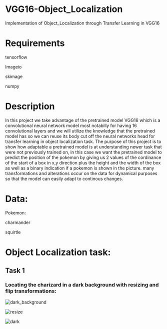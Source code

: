 # VGG16-Object_Localization
Implementation of Object_Localization through Transfer Learning in VGG16

# Requirements

tensorflow

Imageio

skimage

numpy

# Description
In this project we take advantage of the pretrained model VGG16 which is a convolutional neural network model most notabilly for having 16 convolutional layers and we will utilize the knowledge that the pretrained model has so we can reuse its body cut off the neural networks head for transfer learning in object localization task. The purpose of this project is to show how adaptable a pretrained model is at understanding newer task that were not previously trained on, in this case we want the pretrained model to predict the position of the pokemon by giving us 2 values of the cordinance of the start of a box in x,y direction plus the height and the width of the box as well as a binary indication if a pokemon is shown in the picture. many transformations and alterations occur on the data for dynamical purposes so that the model can easily adapt to continous changes.

# Data:
Pokemon:

charmander

squirtle

# Object Localization task:

## Task 1

### Locating the charizard in a dark background with resizing and flip transformations:


![dark_background](https://github.com/Santiagor2230/VGG16-Object_Localization/assets/52907423/58a1e448-c840-4cb5-a201-391ebff86071)

![resize](https://github.com/Santiagor2230/VGG16-Object_Localization/assets/52907423/4d79de0e-56b0-4ec8-9435-81d24ca7dd85)

![dark](https://github.com/Santiagor2230/VGG16-Object_Localization/assets/52907423/3174d430-20b3-4b49-b6b0-c9a77578f002)
